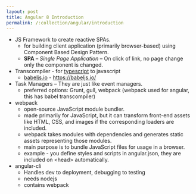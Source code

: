 ```yaml
---
layout: post
title: Angular 8 Introduction
permalink: /:collection/angular/introduction
---
```


* JS Framework to create reactive SPAs.
  * for building client application (primarily browser-based) using Component Based Design Pattern.
  * **SPA** – *Single Page Application* – On click of link, no page change only the component is changed.
* Transcompiler - for [typescript](www.typescriptlang.org) to javascript
    - [babeljs.io](https://babeljs.io/) - https://babeljs.io/
* Task Managers 
    – They are just like event managers.
    - preferred options: Grunt, gull, webpack (webpack used for angular, this has babel transcompiler)
* webpack
  - open-source JavaScript module bundler.
  - made primarily for JavaScript, but it can transform front-end assets like HTML, CSS, and images if the corresponding loaders are included.
  - webpack takes modules with dependencies and generates static assets representing those modules.
  - main purpose is to bundle JavaScript files for usage in a browser.
  - example - you define styles and scripts in angular.json, they are included on \<head> automatically.
* angular-cli
    - Handles dev to deployment, debugging to testing
    - needs nodejs
    - contains webpack
